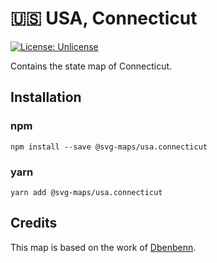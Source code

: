 # 🇺🇸 USA, Connecticut

[![License: Unlicense](https://img.shields.io/badge/license-Unlicense-blue.svg)](http://unlicense.org/)

Contains the state map of Connecticut.


## Installation

### npm

`npm install --save @svg-maps/usa.connecticut`

### yarn

`yarn add @svg-maps/usa.connecticut`

## Credits

This map is based on the work of [Dbenbenn](https://commons.wikimedia.org/wiki/User:Dbenbenn).
